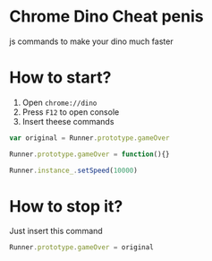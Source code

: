 # Chrome Dino Cheat penis
js commands to make your dino much faster

# How to start?
1. Open `chrome://dino`
2. Press `F12` to open console
3. Insert theese commands

```javascript
var original = Runner.prototype.gameOver
```
```javascript
Runner.prototype.gameOver = function(){}
```
```javascript
Runner.instance_.setSpeed(10000)
```
# How to stop it?
Just insert this command

```javascript
Runner.prototype.gameOver = original
```
